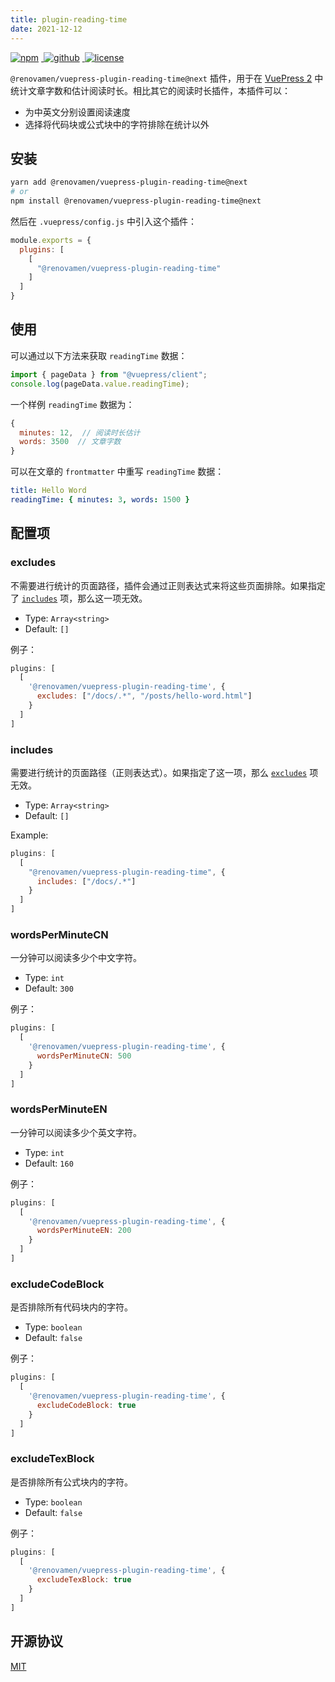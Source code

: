 ```yaml
---
title: plugin-reading-time
date: 2021-12-12
---
```


<p>
  <a href="https://www.npmjs.com/package/@renovamen/vuepress-plugin-reading-time/v/next" target="_blank">
    <img src="https://img.shields.io/npm/v/@renovamen/vuepress-plugin-reading-time/next.svg?style=flat-square&logo=npm" style="display: inline; margin: 0 4px 0 0" alt="npm">
  </a>
  <a href="https://github.com/Renovamen/vuepress-theme-gungnir/tree/main/packages/plugins/reading-time" target="_blank">
    <img src="https://img.shields.io/badge/GitHub-@renovamen/vuepress--plugin--reading--time-26A2FF?style=flat-square&logo=github" style="display: inline; margin: 0 4px 0 0" alt="github">
  </a>
  <a href="https://github.com/Renovamen/vuepress-theme-gungnir/blob/main/packages/plugins/reading-time/LICENSE" target="_blank">
    <img src="https://img.shields.io/badge/License-MIT-green?style=flat-square" style="display: inline; margin: 0 4px 0 0" alt="license">
  </a>
</p>

`@renovamen/vuepress-plugin-reading-time@next` 插件，用于在 [VuePress 2](https://v2.vuepress.vuejs.org/) 中统计文章字数和估计阅读时长。相比其它的阅读时长插件，本插件可以：

- 为中英文分别设置阅读速度
- 选择将代码块或公式块中的字符排除在统计以外


## 安装

```bash
yarn add @renovamen/vuepress-plugin-reading-time@next
# or
npm install @renovamen/vuepress-plugin-reading-time@next
```

然后在 `.vuepress/config.js` 中引入这个插件：

```js
module.exports = {
  plugins: [
    [
      "@renovamen/vuepress-plugin-reading-time"
    ]
  ]
}
```


## 使用

可以通过以下方法来获取 `readingTime` 数据：

```js
import { pageData } from "@vuepress/client";
console.log(pageData.value.readingTime);
```

一个样例 `readingTime` 数据为：

```js
{
  minutes: 12,  // 阅读时长估计
  words: 3500  // 文章字数
}
```

可以在文章的 `frontmatter` 中重写 `readingTime` 数据：

```yaml
title: Hello Word
readingTime: { minutes: 3, words: 1500 }
```


## 配置项

### excludes

不需要进行统计的页面路径，插件会通过正则表达式来将这些页面排除。如果指定了 [`includes`](#includes) 项，那么这一项无效。

- Type: `Array<string>`
- Default: `[]`

例子：

```js
plugins: [
  [
    '@renovamen/vuepress-plugin-reading-time', {
      excludes: ["/docs/.*", "/posts/hello-word.html"]
    }
  ]
]
```

### includes

需要进行统计的页面路径（正则表达式）。如果指定了这一项，那么 [`excludes`](#excludes) 项无效。

- Type: `Array<string>`
- Default: `[]`

Example:

```js
plugins: [
  [
    "@renovamen/vuepress-plugin-reading-time", {
      includes: ["/docs/.*"]
    }
  ]
]
```

### wordsPerMinuteCN

一分钟可以阅读多少个中文字符。

- Type: `int`
- Default: `300`

例子：

```js
plugins: [
  [
    '@renovamen/vuepress-plugin-reading-time', {
      wordsPerMinuteCN: 500
    }
  ]
]
```

### wordsPerMinuteEN

一分钟可以阅读多少个英文字符。

- Type: `int`
- Default: `160`

例子：

```js
plugins: [
  [
    '@renovamen/vuepress-plugin-reading-time', {
      wordsPerMinuteEN: 200
    }
  ]
]
```

### excludeCodeBlock

是否排除所有代码块内的字符。

- Type: `boolean`
- Default: `false`

例子：

```js
plugins: [
  [
    '@renovamen/vuepress-plugin-reading-time', {
      excludeCodeBlock: true
    }
  ]
]
```

### excludeTexBlock

是否排除所有公式块内的字符。

- Type: `boolean`
- Default: `false`

例子：

```js
plugins: [
  [
    '@renovamen/vuepress-plugin-reading-time', {
      excludeTexBlock: true
    }
  ]
]
```


## 开源协议

[MIT](https://github.com/Renovamen/vuepress-theme-gungnir/blob/main/packages/plugins/reading-time/LICENSE)
